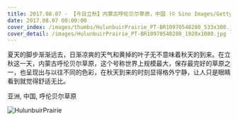 ```yaml
---
title: 2017.08.07 - 【今日立秋】内蒙古呼伦贝尔草原，中国 (© Sino Images/Getty Images)
date: 2017.08.07 00:00:00
cover_index: /images/thumbs/HulunbuirPrairie_PT-BR10970548280_533x300.jpg
cover_detail: /images/HulunbuirPrairie_PT-BR10970548280_1920x1080.jpg
---
```


夏天的脚步渐渐远去，日渐凉爽的天气和黄掉的叶子无不意味着秋天的到来。在立秋这一天，内蒙古呼伦贝尔草原，这个号称世界上规模最大，保存最完好的草原之一，也呈现出与以往不同的色彩，在秋天到来的时刻显得格外宁静，让人只是眼睛看到就觉得舒适无比。

亚洲, 中国, 呼伦贝尔草原

![HulunbuirPrairie](/images/HulunbuirPrairie_PT-BR10970548280_1920x1080.jpg)
